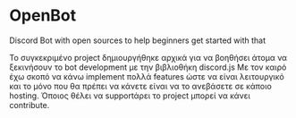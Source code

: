 # OpenBot
Discord Bot with open sources to help beginners get started with that

Το συγκεκριμένο project δημιουργήθηκε αρχικά για να βοηθήσει άτομα να ξεκινήσουν το bot development με την βιβλιοθήκη discord.js
Με τον καιρό έχω σκοπό να κάνω implement πολλά features ώστε να είναι λειτουργικό και το μόνο που θα πρέπει να κάνετε είναι να το ανεβάσετε σε κάποιο hosting. Όποιος θέλει να supportάρει το project μπορεί να κάνει contribute. 
